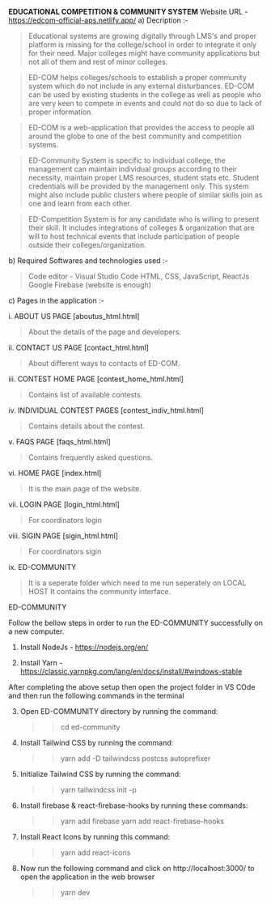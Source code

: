 

<b>EDUCATIONAL COMPETITION & COMMUNITY SYSTEM</b>
Website URL - https://edcom-official-aps.netlify.app/
a) Decription :-
> Educational systems are growing digitally through LMS's and proper platform is 
missing for the college/school in order to integrate it only for their need. Major 
colleges might have community applications but not all of them and rest of 
minor colleges. 

> ED-COM helps colleges/schools to establish a proper community system which 
do not include in any external disturbances. ED-COM can be used by existing 
students in the college as well as people who are very keen to compete in 
events and could not do so due to lack of proper information. 

> ED-COM is a web-application that provides the access to people all around the 
globe to one of the best community and competition systems.

> ED-Community System is specific to individual college, the management can 
maintain individual groups according to their necessity, maintain proper LMS 
resources, student stats etc. Student credentials will be provided by the 
management only. This system might also include public clusters where 
people of similar skills join as one and learn from each other. 

> ED-Competition System is for any candidate who is willing to present their skill. 
It includes integrations of colleges & organization that are will to host technical 
events that include participation of people outside their colleges/organization.

b) Required Softwares and technologies used :-
> Code editor - Visual Studio Code
> HTML, CSS, JavaScript, ReactJs
> Google Firebase (website is enough)

c) Pages in the application :-

i. ABOUT US PAGE [aboutus_html.html]
> About the details of the page and developers.

ii. CONTACT US PAGE [contact_html.html]
> About different ways to contacts of ED-COM.

iii. CONTEST HOME PAGE [contest_home_html.html]
> Contains list of available contests.

iv. INDIVIDUAL CONTEST PAGES [contest_indiv_html.html]
> Contains details about the contest.

v. FAQS PAGE [faqs_html.html]
> Contains frequently asked questions.

vi. HOME PAGE [index.html]
> It is the main page of the website.

vii. LOGIN PAGE [login_html.html]
> For coordinators login

viii. SIGIN PAGE [sigin_html.html]
> For coordinators sigin

ix. ED-COMMUNITY
> It is a seperate folder which need to me run seperately on LOCAL HOST
> It contains the community interface.



ED-COMMUNITY 

Follow the bellow steps in order to run the ED-COMMUNITY successfully on a new computer.

1. Install NodeJs - https://nodejs.org/en/

2. Install Yarn - https://classic.yarnpkg.com/lang/en/docs/install/#windows-stable

After completing the above setup then open the project folder in VS COde and then run the following commands in the terminal

3. Open ED-COMMUNITY directory by running the command:
   >> cd ed-community

4. Install Tailwind CSS by running the command:
   >> yarn add -D tailwindcss postcss autoprefixer

5. Initialize Tailwind CSS  by running the command:
   >> yarn tailwindcss init -p

6. Install firebase & react-firebase-hooks by running these commands:
   >> yarn add firebase
   >> yarn add react-firebase-hooks

7. Install React Icons by running this command:
   >> yarn add react-icons

8. Now run the following command and click on http://localhost:3000/ to open the application in the web browser
   >> yarn dev
